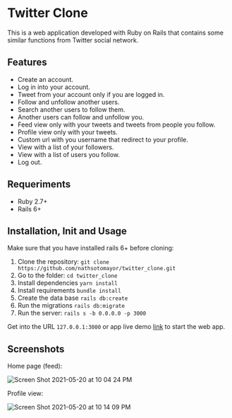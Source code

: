 # Twitter Clone

This is a web application developed with Ruby on Rails that contains some similar functions from Twitter social network.


## Features

* Create an account.
* Log in into your account.
* Tweet from your account only if you are logged in.
* Follow and unfollow another users.
* Search another users to follow them.
* Another users can follow and unfollow you.
* Feed view only with your tweets and tweets from people you follow.
* Profile view only with your tweets.
* Custom url with you username that redirect to your profile.
* View with a list of your followers.
* View with a list of users you follow.
* Log out.


## Requeriments

* Ruby 2.7+
* Rails 6+


## Installation, Init and Usage

Make sure that you have installed rails 6+ before cloning:

1. Clone the repository: `git clone https://github.com/nathsotomayor/twitter_clone.git`
2. Go to the folder: `cd twitter_clone`
3. Install dependencies `yarn install`
4. Install requirements `bundle install`
5. Create the data base `rails db:create`
6. Run the migrations `rails db:migrate`
7. Run the server: `rails s -b 0.0.0.0 -p 3000`

Get into the URL `127.0.0.1:3000` or app live demo [link](twitter-clone-nathsotomayor.herokuapp.com/) to start the web app.


## Screenshots

Home page (feed):

![Screen Shot 2021-05-20 at 10 04 24 PM](https://user-images.githubusercontent.com/28455356/119075999-69327400-b9b7-11eb-9a08-3cee29e0ad19.png)


Profile view:

![Screen Shot 2021-05-20 at 10 14 09 PM](https://user-images.githubusercontent.com/28455356/119076757-c1b64100-b9b8-11eb-9988-59e6bc22a07b.png)

